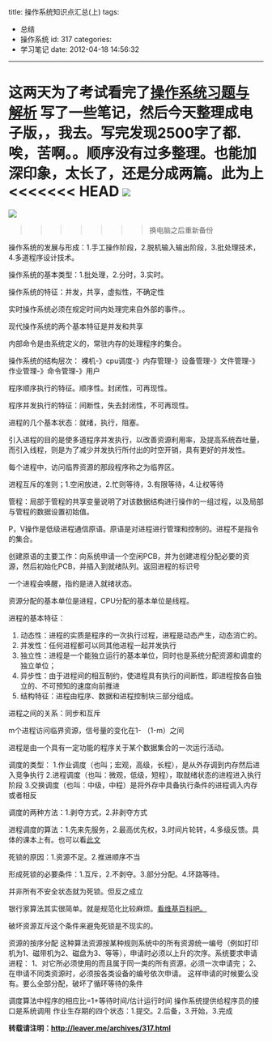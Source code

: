 title: 操作系统知识点汇总(上)
tags:
  - 总结
  - 操作系统
id: 317
categories:
  - 学习笔记
date: 2012-04-18 14:56:32
---

这两天为了考试看完了[操作系统习题与解析](http://book.douban.com/subject/1913490/) 写了一些笔记，然后今天整理成电子版，，我去。写完发现2500字了都.唉，苦啊。。顺序没有过多整理。也能加深印象，太长了，还是分成两篇。此为上
<<<<<<< HEAD
[![]({{BASE_PATH}}/images/59b3749d2e8d723c6558ed6c851f50d1af8cf56d.jpg)](http://leaverimage.b0.upaiyun.com/20732_o.jpg)
=======
[![](/images/59b3749d2e8d723c6558ed6c851f50d1af8cf56d.jpg)](http://leaverimage.b0.upaiyun.com/20732_o.jpg)
>>>>>>> 换电脑之后重新备份

操作系统的发展与形成：1.手工操作阶段，2.脱机输入输出阶段，3.批处理技术，4.多道程序设计技术。

操作系统的基本类型：1.批处理，2.分时，3.实时。

操作系统的特征：并发，共享，虚拟性，不确定性

实时操作系统必须在规定时间内处理完来自外部的事件。。

现代操作系统的两个基本特征是并发和共享

内部命令是由系统定义的，常驻内存的处理程序的集合。

操作系统的结构层次：
裸机-》cpu调度-》内存管理-》设备管理-》文件管理-》作业管理-》命令管理-》用户

程序顺序执行的特征。顺序性。封闭性，可再现性。

程序并发执行的特征：间断性，失去封闭性，不可再现性。

进程的几个基本状态：就绪，执行，阻塞。

引入进程的目的是使多道程序并发执行，以改善资源利用率，及提高系统吞吐量，而引入线程，则是为了减少并发执行所付出的时空开销，具有更好的并发性。

每个进程中，访问临界资源的那段程序称之为临界区。

进程互斥的准则；1.空闲放进，2.忙则等待，3.有限等待，4.让权等待

管程：局部于管程的共享变量说明了对该数据结构进行操作的一组过程，以及局部与管程的数据设置初始值。

P，V操作是低级进程通信原语。原语是对进程进行管理和控制的。进程不是指令的集合。

创建原语的主要工作：向系统申请一个空闲PCB，并为创建进程分配必要的资源，然后初始化PCB，并插入到就绪队列。返回进程的标识号

一个进程会唤醒，指的是进入就绪状态。

资源分配的基本单位是进程，CPU分配的基本单位是线程。

进程的基本特征：

1.  动态性：进程的实质是程序的一次执行过程，进程是动态产生，动态消亡的。
2.  并发性：任何进程都可以同其他进程一起并发执行
3.  独立性：进程是一个能独立运行的基本单位，同时也是系统分配资源和调度的独立单位；
4.  异步性：由于进程间的相互制约，使进程具有执行的间断性，即进程按各自独立的、不可预知的速度向前推进
5.  结构特征：进程由程序、数据和进程控制块三部分组成。

进程之间的关系：同步和互斥

m个进程访问临界资源，信号量的变化在1- （1-m）之间

进程是由一个具有一定功能的程序关于某个数据集合的一次运行活动。

调度的类型：
1.作业调度（也叫；宏观，高级，长程），是从外存调到内存然后进入竞争执行
2.进程调度（也叫：微观，低级，短程），取就绪状态的进程进入执行阶段
3.交换调度（也叫：中级，中程）是将外存中具备执行条件的进程调入内存或者相反

调度的两种方法：1.剥夺方式，2.非剥夺方式

进程调度的算法：1.先来先服务，2.最高优先权，3.时间片轮转，4.多级反馈。具体的课本上有。也可以看[此文](http://www.cnblogs.com/fora/archive/2011/04/05/2006049.html)

死锁的原因：1.资源不足。2.推进顺序不当

形成死锁的必要条件：1.互斥，2.不剥夺。3.部分分配。4.环路等待。

并非所有不安全状态就为死锁。但反之成立

银行家算法其实很简单。就是规范化比较麻烦。[看维基百科吧。](https://zh.wikipedia.org/zh-cn/%E9%93%B6%E8%A1%8C%E5%AE%B6%E7%AE%97%E6%B3%95)

破坏资源互斥这个条件来避免死锁是不现实的。

资源的按序分配
这种算法资源按某种规则系统中的所有资源统一编号（例如打印机为1、磁带机为2、磁盘为3、等等），申请时必须以上升的次序。系统要求申请进程：
1、对它所必须使用的而且属于同一类的所有资源，必须一次申请完；
2、在申请不同类资源时，必须按各类设备的编号依次申请。
这样申请的时候要么没有。要么全部分配，破坏了循环等待的条件

调度算法中程序的相应比=1+等待时间/估计运行时间
操作系统提供给程序员的接口是系统调用
作业生存期的四个状态：1.提交。2.后备，3.开始，3.完成

**转载请注明：http://leaver.me/archives/317.html**